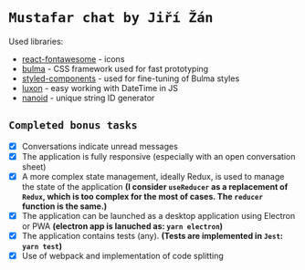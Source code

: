 # `Mustafar chat by Jiří Žán`

Used libraries:
- [react-fontawesome](https://fontawesome.com/v5.15/how-to-use/on-the-web/using-with/react) - icons
- [bulma](https://bulma.io) - CSS framework used for fast prototyping
- [styled-components](https://styled-components.com) - used for fine-tuning of Bulma styles
- [luxon](https://moment.github.io/luxon) - easy working with DateTime in JS
- [nanoid](https://github.com/ai/nanoid) - unique string ID generator


## `Completed bonus tasks`

- [x] Conversations indicate unread messages
- [x] The application is fully responsive (especially with an open conversation sheet)
- [x] A more complex state management, ideally Redux, is used to manage the state of the application **(I consider `useReducer` as a replacement of `Redux`, which is too complex for the most of cases. The `reducer` function is the same.)**
- [x] The application can be launched as a desktop application using Electron or PWA **(electron app is lanuched as: `yarn electron`)**
- [x] The application contains tests (any). **(Tests are implemented in `Jest`: `yarn test`)**
- [x] Use of webpack and implementation of code splitting
